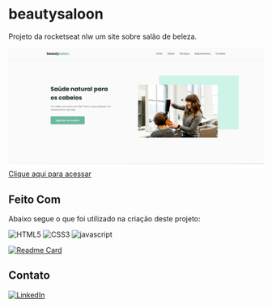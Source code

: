 # beautysaloon
Projeto da rocketseat nlw um site sobre salão de beleza.

![preview](./github/preview.png)
[Clique aqui para acessar](https://wilsonsantanajr.github.io/beautysaloon/)


## Feito Com
Abaixo segue o que foi utilizado na criação deste projeto:

![HTML5](https://img.shields.io/badge/HTML5-E34F26?style=for-the-badge&logo=html5&logoColor=white)
![CSS3](https://img.shields.io/badge/CSS3-1572B6?style=for-the-badge&logo=css3&logoColor=white)
![javascript](https://img.shields.io/badge/JavaScript-323330?style=for-the-badge&logo=javascript&logoColor=F7DF1E)

[![Readme Card](https://github-readme-stats.vercel.app/api/pin/?username=WilsonSantanaJr&repo=beautysaloon)](https://github.com/anuraghazra/github-readme-stats)

## Contato
[<img src='https://img.shields.io/badge/LinkedIn-0077B5?style=for-the-badge&logo=linkedin&logoColor=white' alt='LinkedIn'>](https://www.linkedin.com/in/wilson-junior-ba391192/)
